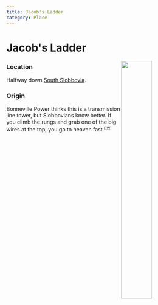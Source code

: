 ```yaml
---
title: Jacob's Ladder
category: Place
---
```

# Jacob's Ladder
<img src="/img/2020-Jacob's-Ladder.jpeg" style="width: 40%;" align="right">

### Location

Halfway down [South Slobbovia](South-Slobbovia).

### Origin

Bonneville Power thinks this is a transmission line tower, but Slobbovians know better. If you climb the rungs and grab one of the big wires at the top, you go to heaven fast.<sup>[nw][]</sup>


[nw]: Names-Walt "Meany Names by Walter Little, 1984"
